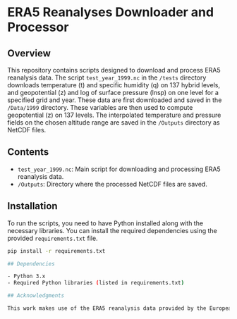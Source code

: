 # ERA5 Reanalyses Downloader and Processor

## Overview

This repository contains scripts designed to download and process ERA5 reanalysis data. The script `test_year_1999.nc` in the `/tests` directory downloads temperature (t) and specific humidity (q) on 137 hybrid levels, and geopotential (z) and log of surface pressure (lnsp) on one level for a specified grid and year. These data are first downloaded and saved in the `/Data/1999` directory. These variables are then used to compute geopotential (z) on 137 levels. The interpolated temperature and pressure fields on the chosen altitude range are saved in the `/Outputs` directory as NetCDF files.

## Contents

- `test_year_1999.nc`: Main script for downloading and processing ERA5 reanalysis data.
- `/Outputs`: Directory where the processed NetCDF files are saved.

## Installation

To run the scripts, you need to have Python installed along with the necessary libraries. You can install the required dependencies using the provided `requirements.txt` file.

```bash
pip install -r requirements.txt

## Dependencies

- Python 3.x
- Required Python libraries (listed in requirements.txt)

## Acknowledgments

This work makes use of the ERA5 reanalysis data provided by the European Centre for Medium-Range Weather Forecasts (ECMWF).
